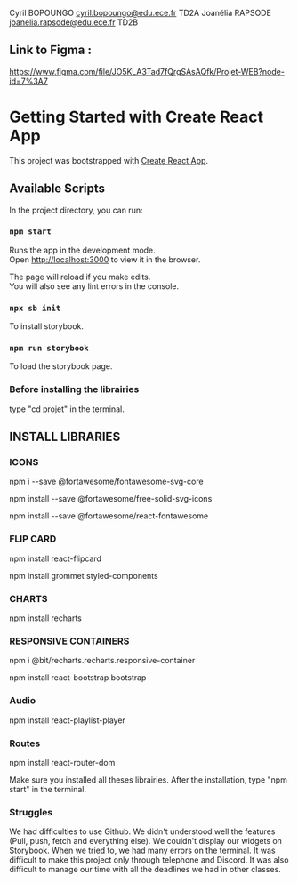 Cyril BOPOUNGO      cyril.bopoungo@edu.ece.fr      TD2A
Joanélia RAPSODE    joanelia.rapsode@edu.ece.fr    TD2B

## Link to Figma :

https://www.figma.com/file/JO5KLA3Tad7fQrgSAsAQfk/Projet-WEB?node-id=7%3A7

# Getting Started with Create React App

This project was bootstrapped with [Create React App](https://github.com/facebook/create-react-app).

## Available Scripts

In the project directory, you can run:

### `npm start`

Runs the app in the development mode.\
Open [http://localhost:3000](http://localhost:3000) to view it in the browser.

The page will reload if you make edits.\
You will also see any lint errors in the console.

###  `npx sb init`
To install storybook.

### `npm run storybook`
To load the storybook page.
### Before installing the librairies 

type "cd projet" in the terminal.
## INSTALL LIBRARIES

### ICONS
npm i --save @fortawesome/fontawesome-svg-core

npm install --save @fortawesome/free-solid-svg-icons

npm install --save @fortawesome/react-fontawesome

### FLIP CARD

npm install react-flipcard

npm install grommet styled-components

### CHARTS

npm install recharts

### RESPONSIVE CONTAINERS

npm i @bit/recharts.recharts.responsive-container

npm install react-bootstrap bootstrap

### Audio 

npm install react-playlist-player

### Routes

npm install react-router-dom

Make sure you installed all theses librairies.
After the installation, type "npm start" in the terminal.


### Struggles

We had difficulties to use Github. We didn't understood well the features (Pull, push, fetch and everything else).
We couldn't display our widgets on  Storybook. When we tried to, we had many errors on the terminal.
It was difficult to make this project only through telephone and Discord.
It was also difficult to manage our time with all the deadlines we had in other classes.
